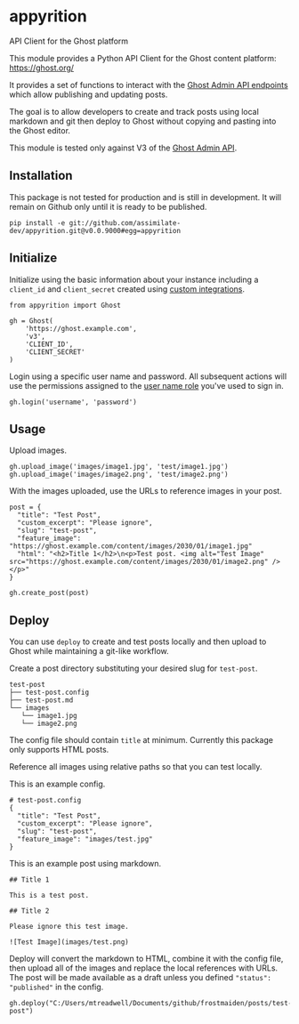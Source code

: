 # appyrition
API Client for the Ghost platform

This module provides a Python API Client for the Ghost content platform:
https://ghost.org/

It provides a set of functions to interact with the [Ghost Admin API
endpoints](https://ghost.org/docs/admin-api/#endpoints) which allow publishing
and updating posts.

The goal is to allow developers to create and track posts using local markdown
and git then deploy to Ghost without copying and pasting into the Ghost editor.

This module is tested only against V3 of the [Ghost Admin
API](https://ghost.org/docs/faq/api-versioning/).

## Installation

This package is not tested for production and is still in development. It will
remain on Github only until it is ready to be published.

```
pip install -e git://github.com/assimilate-dev/appyrition.git@v0.0.9000#egg=appyrition
```

## Initialize

Initialize using the basic information about your instance including a
`client_id` and `client_secret` created using
[custom integrations](https://ghost.org/integrations/custom-integrations/).

```
from appyrition import Ghost

gh = Ghost(
	'https://ghost.example.com',
	'v3',
	'CLIENT_ID',
	'CLIENT_SECRET'
)
```

Login using a specific user name and password. All subsequent actions will use
the permissions assigned to the
[user name role](https://ghost.org/help/managing-your-team/) you've used to sign in.

```
gh.login('username', 'password')
```

## Usage

Upload images.

```
gh.upload_image('images/image1.jpg', 'test/image1.jpg')
gh.upload_image('images/image2.png', 'test/image2.png')
```

With the images uploaded, use the URLs to reference images in your post.

```
post = {
  "title": "Test Post",
  "custom_excerpt": "Please ignore",
  "slug": "test-post",
  "feature_image": "https://ghost.example.com/content/images/2030/01/image1.jpg"
  "html": "<h2>Title 1</h2>\n<p>Test post. <img alt="Test Image" src="https://ghost.example.com/content/images/2030/01/image2.png" /></p>"
}

gh.create_post(post)
```

## Deploy

You can use `deploy` to create and test posts locally and then upload to Ghost
while maintaining a git-like workflow.

Create a post directory substituting your desired slug for `test-post`.

```
test-post
├── test-post.config
├── test-post.md
└── images
   └── image1.jpg
   └── image2.png
```

The config file should contain `title` at minimum. Currently this package only
supports HTML posts.

Reference all images using relative paths so that you can test locally.

This is an example config.

```
# test-post.config
{
  "title": "Test Post",
  "custom_excerpt": "Please ignore",
  "slug": "test-post",
  "feature_image": "images/test.jpg"
}
```

This is an example post using markdown.

```
## Title 1

This is a test post.

## Title 2

Please ignore this test image.

![Test Image](images/test.png)
```

Deploy will convert the markdown to HTML, combine it with the config file, then
upload all of the images and replace the local references with URLs. The post
will be made available as a draft unless you defined `"status": "published"` in
the config.

``` 
gh.deploy("C:/Users/mtreadwell/Documents/github/frostmaiden/posts/test-post")
```
